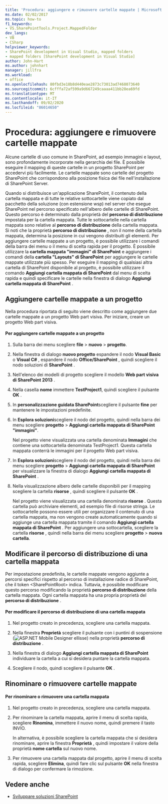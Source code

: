 ```yaml
---
title: 'Procedura: aggiungere e rimuovere cartelle mappate | Microsoft Docs'
ms.date: 02/02/2017
ms.topic: how-to
f1_keywords:
- VS.SharePointTools.Project.MappedFolder
dev_langs:
- VB
- CSharp
helpviewer_keywords:
- SharePoint development in Visual Studio, mapped folders
- mapped folders [SharePoint development in Visual Studio]
author: John-Hart
ms.author: johnhart
manager: jillfra
ms.workload:
- office
ms.openlocfilehash: 80fbd3e18b8d440eae2873c73013ad7468073640
ms.sourcegitcommit: 6cfffa72af599a9d667249caaaa411bb28ea69fd
ms.translationtype: MT
ms.contentlocale: it-IT
ms.lasthandoff: 09/02/2020
ms.locfileid: "86014650"
---
```

# <a name="how-to-add-and-remove-mapped-folders"></a>Procedura: aggiungere e rimuovere cartelle mappate
  Alcune cartelle di uso comune in SharePoint, ad esempio immagini e layout, sono profondamente incorporate nella gerarchia dei file. È possibile eseguire il mapping di queste cartelle in un progetto SharePoint per accedervi più facilmente. Le cartelle mappate sono cartelle del progetto SharePoint che corrispondono alla posizione fisica dei file nell'installazione di SharePoint Server.

 Quando si distribuisce un'applicazione SharePoint, il contenuto della cartella mappata e di tutte le relative sottocartelle viene copiato dal pacchetto della soluzione (con estensione wsp) nel server che esegue SharePoint nel percorso specificato nell'albero delle cartelle di SharePoint. Questo percorso è determinato dalla proprietà del **percorso di distribuzione** impostata per la cartella mappata. Tutte le sottocartelle nella cartella mappata sono relative al **percorso di distribuzione** della cartella mappata. Si noti che la proprietà **percorso di distribuzione** , non il nome della cartella mappata, determina la posizione in cui vengono distribuiti gli elementi.
Per aggiungere cartelle mappate a un progetto, è possibile utilizzare i comandi della barra dei menu o il menu di scelta rapida per il progetto. È possibile utilizzare la **cartella mappata "immagini" di SharePoint** e aggiungere i comandi della **cartella "Layouts" di SharePoint** per aggiungere le cartelle mappate utilizzate più spesso. Per eseguire il mapping di qualsiasi altra cartella di SharePoint disponibile al progetto, è possibile utilizzare il comando **Aggiungi cartella mappata di SharePoint** dal menu di scelta rapida e quindi specificare le cartelle nella finestra di dialogo **Aggiungi cartella mappata di SharePoint** .

## <a name="add-mapped-folders-to-a-project"></a>Aggiungere cartelle mappate a un progetto
 Nella procedura riportata di seguito viene descritto come aggiungere due cartelle mappate a un progetto Web part visiva. Per iniziare, creare un progetto Web part visiva.

#### <a name="to-add-mapped-folders-to-a-project"></a>Per aggiungere cartelle mappate a un progetto

1. Sulla barra dei menu scegliere **file**  >  **nuovo**  >  **progetto**.

2. Nella finestra di dialogo **nuovo progetto** espandere il nodo **Visual Basic** o **Visual C#** , espandere il nodo **Office/SharePoint** , quindi scegliere il nodo soluzioni di **SharePoint** .

3. Nell'elenco dei modelli di progetto scegliere il modello **Web part visiva di SharePoint 2013** .

4. Nella casella **nome** immettere **TestProject1**, quindi scegliere il pulsante **OK** .

5. In **personalizzazione guidata SharePoint**scegliere il pulsante **fine** per mantenere le impostazioni predefinite.

6. In **Esplora soluzioni**scegliere il nodo del progetto, quindi nella barra dei menu scegliere **progetto**  >  **Aggiungi cartella mappata di SharePoint "immagini"**.

     Nel progetto viene visualizzata una cartella denominata **Immagini** che contiene una sottocartella denominata TestProject1. Questa cartella mappata conterrà le immagini per il progetto Web part visiva.

7. In **Esplora soluzioni**scegliere il nodo del progetto, quindi nella barra dei menu scegliere **progetto**  >  **Aggiungi cartella mappata di SharePoint** per visualizzare la finestra di dialogo **Aggiungi cartella mappata di SharePoint** .

8. Nella visualizzazione albero delle cartelle disponibili per il mapping scegliere la cartella **risorse** , quindi scegliere il pulsante **OK** .

     Nel progetto viene visualizzata una cartella denominata **risorse** . Questa cartella può archiviare elementi, ad esempio file di risorse stringa. Le sottocartelle possono essere utili per organizzare il contenuto di una cartella mappata, ma non vengono create automaticamente quando si aggiunge una cartella mappata tramite il comando **Aggiungi cartella mappata di SharePoint** . Per aggiungere una sottocartella, scegliere la cartella **risorse** , quindi nella barra dei menu scegliere **progetto**  >  **nuova cartella**.

## <a name="change-the-deployment-location-of-a-mapped-folder"></a>Modificare il percorso di distribuzione di una cartella mappata
 Per impostazione predefinita, le cartelle mappate vengono aggiunte a percorsi specifici rispetto al percorso di installazione radice di SharePoint, che il token \<SharePointRoot> indica. Tuttavia, è possibile modificare questo percorso modificando la proprietà **percorso di distribuzione** della cartella mappata. Ogni cartella mappata ha una propria proprietà del **percorso di distribuzione** .

#### <a name="to-change-the-deployment-location-of-a-mapped-folder"></a>Per modificare il percorso di distribuzione di una cartella mappata

1. Nel progetto creato in precedenza, scegliere una cartella mappata.

2. Nella finestra **Proprietà** scegliere il pulsante con i puntini di sospensione (![ASP.NET Mobile Designer ellisse](../sharepoint/media/mwellipsis.gif "Ellisse di ASP.NET Mobile Designer")) nella proprietà **percorso di distribuzione** .

3. Nella finestra di dialogo **Aggiungi cartella mappata di SharePoint** individuare la cartella a cui si desidera puntare la cartella mappata.

4. Scegliere il nodo, quindi scegliere il pulsante **OK** .

## <a name="rename-or-remove-mapped-folders"></a>Rinominare o rimuovere cartelle mappate

#### <a name="to-rename-or-remove-a-mapped-folder"></a>Per rinominare o rimuovere una cartella mappata

1. Nel progetto creato in precedenza, scegliere una cartella mappata.

2. Per rinominare la cartella mappata, aprire il menu di scelta rapida, scegliere **Rinomina**, immettere il nuovo nome, quindi premere il tasto INVIO.

     In alternativa, è possibile scegliere la cartella mappata che si desidera rinominare, aprire la finestra **Proprietà** , quindi impostare il valore della proprietà **nome cartella** sul nuovo nome.

3. Per rimuovere una cartella mappata dal progetto, aprire il menu di scelta rapida, scegliere **Elimina**, quindi fare clic sul pulsante **OK** nella finestra di dialogo per confermare la rimozione.

## <a name="see-also"></a>Vedere anche
- [Sviluppare soluzioni SharePoint](../sharepoint/developing-sharepoint-solutions.md)
